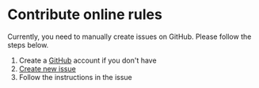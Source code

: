 # Contribute online rules

Currently, you need to manually create issues on GitHub. Please follow the steps below.

1. Create a [GitHub](https://github.com/) account if you don't have
2. [Create new issue](https://github.com/RikkaApps/StorageRedirect-assets/issues/new?template=new_rule_json_en.md)
3. Follow the instructions in the issue